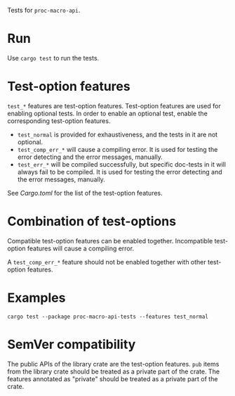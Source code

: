 Tests for `proc-macro-api`.

# Run

Use `cargo test` to run the tests.

# Test-option features

`test_*` features are test-option features. Test-option features are used
for enabling optional tests. In order to enable an optional test, enable
the corresponding test-option features.

* `test_normal` is provided for exhaustiveness, and the tests in it are
  not optional.
* `test_comp_err_*` will cause a compiling error. It is used for testing the
  error detecting and the error messages, manually.
* `test_err_*` will be compiled successfully, but specific doc-tests in it will
  always fail to be compiled. It is used for testing the error detecting
  and the error messages, manually.

See *Cargo.toml* for the list of the test-option features.

# Combination of test-options

Compatible test-option features can be enabled together.
Incompatible test-option features will cause a compiling error.

A `test_comp_err_*` feature should not be enabled together with other
test-option features.

# Examples

```text
cargo test --package proc-macro-api-tests --features test_normal
```

# SemVer compatibility

The public APIs of the library crate are the test-option features.
`pub` items from the library crate should be treated as a private part of
the crate.
The features annotated as "private" should be treated as a private part of
the crate.
